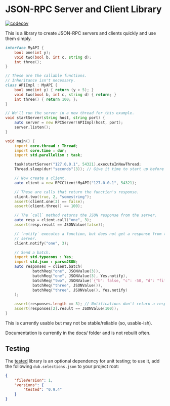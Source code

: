 # JSON-RPC Server and Client Library

[![codecov](https://codecov.io/gh/rjframe/json-rpc/branch/master/graph/badge.svg)](https://codecov.io/gh/rjframe/json-rpc)

This is a library to create JSON-RPC servers and clients quickly and use them
simply.

```d
interface MyAPI {
    bool one(int y);
    void two(bool b, int c, string d);
    int three();
}

// These are the callable functions.
// Inheritance isn't necessary.
class APIImpl : MyAPI {
    bool one(int y) { return (y > 5); }
    void two(bool b, int c, string d) { return; }
    int three() { return 100; };
}

// We'll run the server in a new thread for this example.
void startServer(string host, string port) {
    auto server = new RPCServer!APIImpl(host, port);
    server.listen();
}

void main() {
    import core.thread : Thread;
    import core.time : dur;
    import std.parallelism : task;

    task!startServer("127.0.0.1", 54321).executeInNewThread;
    Thread.sleep(dur!"seconds"(3)); // Give it time to start up before connecting.

    // Now create a client.
    auto client = new RPCClient!MyAPI("127.0.0.1", 54321);

    // These are calls that return the function's response.
    client.two(true, 2, "somestring");
    assert(client.one(3) == false);
    assert(client.three() == 100);

    // The `call` method returns the JSON response from the server.
    auto resp = client.call("one", 3);
    assert(resp.result == JSONValue(false));

    // `notify` executes a function, but does not get a response from the
    // server.
    client.notify("one", 3);

    // Send a batch.
    import std.typecons : Yes;
    import std.json : parseJSON;
    auto responses = client.batch(
            batchReq("one", JSONValue(3)),
            batchReq("one", JSONValue(3), Yes.notify),
            batchReq("two", JSONValue(`{"b": false, "c": -50, "d": "fifty"}`.parseJSON)),
            batchReq("three", JSONValue()),
            batchReq("three", JSONValue(), Yes.notify)
    );

    assert(responses.length == 3); // Notifications don't return a response.
    assert(responses[2].result == JSONValue(100));
}
```

This is currently usable but may not be stable/reliable (so, usable-ish).

Documentation is currently in the docs/ folder and is not rebuilt often.

## Testing

The [tested](http://code.dlang.org/packages/tested) library is an optional
dependency for unit testing; to use it, add the following `dub.selections.json`
to your project root:

```json
{
    "fileVersion": 1,
    "versions": {
        "tested": "0.9.4"
    }
}
```
